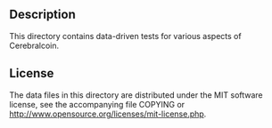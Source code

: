 Description
------------

This directory contains data-driven tests for various aspects of Cerebralcoin.

License
--------

The data files in this directory are distributed under the MIT software
license, see the accompanying file COPYING or
http://www.opensource.org/licenses/mit-license.php.

